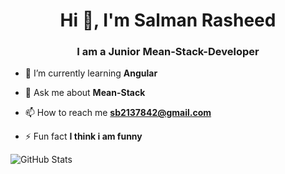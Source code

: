 <h1 align="center">Hi 👋, I'm Salman Rasheed</h1>
<h3 align="center">I am a Junior Mean-Stack-Developer</h3>


- 🌱 I’m currently learning **Angular**

- 💬 Ask me about **Mean-Stack**

- 📫 How to reach me **sb2137842@gmail.com**

- ⚡ Fun fact **I think i am funny**


![GitHub Stats](https://github-readme-stats.vercel.app/api?username=WebDevolper1122&theme=radical)

 


